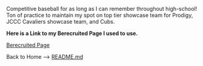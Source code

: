 Competitive baseball for as long as I can remember throughout high-school! Ton of practice to maintain my spot on top tier showcase team for
Prodigy, JCCC Cavaliers showcase team, and Cubs. 

**Here is a Link to my Berecruited Page I used to use.**

[Berecruited Page](https://new.berecruited.com/athletes/4157331#athletics)








Back to Home --> [README.md](https://github.com/RileyPut7/RIleyPut7/edit/master/README.md)
